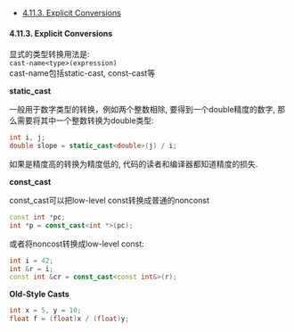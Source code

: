 <!-- TOC -->

- [4.11.3. Explicit Conversions](#4113-explicit-conversions)

<!-- /TOC -->

<a id="markdown-4113-explicit-conversions" name="4113-explicit-conversions"></a>
#### 4.11.3. Explicit Conversions

显式的类型转换用法是:  
`cast-name<type>(expression)`  
cast-name包括static-cast, const-cast等

**static_cast**

一般用于数字类型的转换，例如两个整数相除, 要得到一个double精度的数字, 那么需要将其中一个整数转换为double类型:
```cpp
int i, j;
double slope = static_cast<double>(j) / i;
```
如果是精度高的转换为精度低的, 代码的读者和编译器都知道精度的损失.

**const_cast**

const_cast可以把low-level const转换成普通的nonconst
```cpp
const int *pc;
int *p = const_cast<int *>(pc);
```
或者将noncost转换成low-level const:
```cpp
int i = 42;
int &r = i;
const int &cr = const_cast<const int&>(r);
```


**Old-Style Casts**

```cpp
int x = 5, y = 10;
float f = (float)x / (float)y;
```